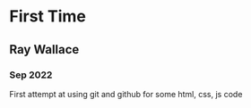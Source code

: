 #          First Time

## Ray Wallace

###   Sep 2022


First attempt at using git and github for some html, css, js code
